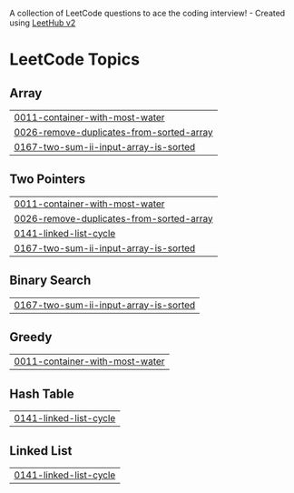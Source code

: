 A collection of LeetCode questions to ace the coding interview! - Created using [LeetHub v2](https://github.com/arunbhardwaj/LeetHub-2.0)
<!---LeetCode Topics Start-->
# LeetCode Topics
## Array
|  |
| ------- |
| [0011-container-with-most-water](https://github.com/Dilip-Kashyp/leetCode/tree/master/0011-container-with-most-water) |
| [0026-remove-duplicates-from-sorted-array](https://github.com/Dilip-Kashyp/leetCode/tree/master/0026-remove-duplicates-from-sorted-array) |
| [0167-two-sum-ii-input-array-is-sorted](https://github.com/Dilip-Kashyp/leetCode/tree/master/0167-two-sum-ii-input-array-is-sorted) |
## Two Pointers
|  |
| ------- |
| [0011-container-with-most-water](https://github.com/Dilip-Kashyp/leetCode/tree/master/0011-container-with-most-water) |
| [0026-remove-duplicates-from-sorted-array](https://github.com/Dilip-Kashyp/leetCode/tree/master/0026-remove-duplicates-from-sorted-array) |
| [0141-linked-list-cycle](https://github.com/Dilip-Kashyp/leetCode/tree/master/0141-linked-list-cycle) |
| [0167-two-sum-ii-input-array-is-sorted](https://github.com/Dilip-Kashyp/leetCode/tree/master/0167-two-sum-ii-input-array-is-sorted) |
## Binary Search
|  |
| ------- |
| [0167-two-sum-ii-input-array-is-sorted](https://github.com/Dilip-Kashyp/leetCode/tree/master/0167-two-sum-ii-input-array-is-sorted) |
## Greedy
|  |
| ------- |
| [0011-container-with-most-water](https://github.com/Dilip-Kashyp/leetCode/tree/master/0011-container-with-most-water) |
## Hash Table
|  |
| ------- |
| [0141-linked-list-cycle](https://github.com/Dilip-Kashyp/leetCode/tree/master/0141-linked-list-cycle) |
## Linked List
|  |
| ------- |
| [0141-linked-list-cycle](https://github.com/Dilip-Kashyp/leetCode/tree/master/0141-linked-list-cycle) |
<!---LeetCode Topics End-->